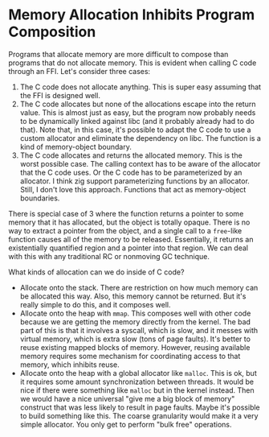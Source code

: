 # Memory Allocation Inhibits Program Composition

Programs that allocate memory are more difficult to compose than programs
that do not allocate memory. This is evident when calling C code through
an FFI. Let's consider three cases:

1. The C code does not allocate anything. This is super easy assuming
   that the FFI is designed well.
2. The C code allocates but none of the allocations escape into the
   return value. This is almost just as easy, but the program now probably
   needs to be dynamically linked against libc (and it probably already
   had to do that). Note that, in this case, it's possible to adapt the
   C code to use a custom allocator and eliminate the dependency on libc.
   The function is a kind of memory-object boundary.
3. The C code allocates and returns the allocated memory. This is the
   worst possible case. The calling context has to be aware of the allocator
   that the C code uses. Or the C code has to be parameterized by an
   allocator. I think zig support parameterizing functions by an allocator.
   Still, I don't love this approach. Functions that act as memory-object
   boundaries.

There is special case of 3 where the function returns a pointer to some
memory that it has allocated, but the object is totally opaque. There is
no way to extract a pointer from the object, and a single call to a
`free`-like function causes all of the memory to be released. Essentially,
it returns an existentially quantified region and a pointer into that region.
We can deal with this with any traditional RC or nonmoving GC technique.

What kinds of allocation can we do inside of C code?

* Allocate onto the stack. There are restriction on how much memory can
  be allocated this way. Also, this memory cannot be returned. But it's
  really simple to do this, and it composes well.
* Allocate onto the heap with `mmap`. This composes well with other code
  because we are getting the memory directly from the kernel. The bad part
  of this is that it involves a syscall, which is slow, and it messes
  with virtual memory, which is extra slow (tons of page faults).
  It's better to reuse existing mapped blocks of memory. However, reusing
  available memory requires some mechanism for coordinating access to that
  memory, which inhibits reuse.
* Allocate onto the heap with a global allocator like `malloc`. This is
  ok, but it requires some amount synchronization between threads. It would be
  nice if there were something like `malloc` but in the kernel instead. Then
  we would have a nice universal "give me a big block of memory" construct
  that was less likely to result in page faults. Maybe it's possible to build
  something like this. The coarse granularity would make it a very simple
  allocator. You only get to perform "bulk free" operations.
